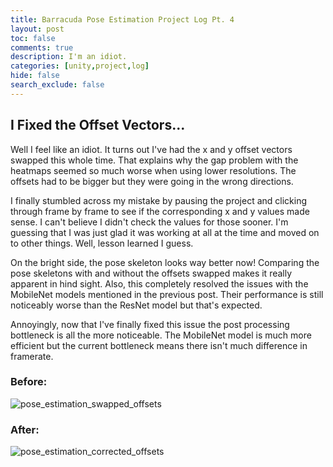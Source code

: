 ```yaml
---
title: Barracuda Pose Estimation Project Log Pt. 4
layout: post
toc: false
comments: true
description: I'm an idiot.
categories: [unity,project,log]
hide: false
search_exclude: false
---
```


## I Fixed the Offset Vectors...

Well I feel like an idiot. It turns out I've had the x and y offset vectors swapped this whole time. That explains why the gap problem with the heatmaps seemed so much worse when using lower resolutions. The offsets had to be bigger but they were going in the wrong directions. 

I finally stumbled across my mistake by pausing the project and clicking through frame by frame to see if the corresponding x and y values made sense. I can't believe I didn't check the values for those sooner. I'm guessing that I was just glad it was working at all at the time and moved on to other things. Well, lesson learned I guess. 

On the bright side, the pose skeleton looks way better now! Comparing the pose skeletons with and without the offsets swapped makes it really apparent in hind sight. Also, this completely resolved the issues with the MobileNet models mentioned in the previous post. Their performance is still noticeably worse than the ResNet model but that's expected. 

Annoyingly, now that I've finally fixed this issue the post processing bottleneck is all the more noticeable. The MobileNet model is much more efficient but the current bottleneck means there isn't much difference in framerate.



### Before:

![pose_estimation_swapped_offsets](\images\barracuda-pose-estimation-project-log\part-4\pose_estimation_swapped_offsets.gif)

### After:

![pose_estimation_corrected_offsets](\images\barracuda-pose-estimation-project-log\part-4\pose_estimation_corrected_offsets.gif)






